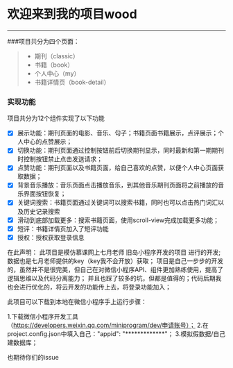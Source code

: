 # 欢迎来到我的项目wood

-----

###项目共分为四个页面：
> * 期刊（classic）
> * 书籍（book）
> * 个人中心（my）
> * 书籍详情页（book-detail）


### 实现功能
项目共分为12个组件实现了以下功能

- [x] 展示功能：期刊页面的电影、音乐、句子；书籍页面书籍展示，点评展示；个人中心的点赞展示；
- [x] 切换功能：期刊页面通过控制按钮前后切换期刊显示，同时最新和第一期期刊时控制按钮禁止点击发送请求；
- [x] 点赞功能：期刊页面以及书籍页面，给自己喜欢的点赞，以便个人中心页面获取数据；
- [x] 背景音乐播放：音乐页面点击播放音乐，到其他音乐期刊页面将之前播放的音乐界面按钮恢复；
- [x] 关键词搜索：书籍页面通过关键词可以搜索书籍，同时也可以点击热门词汇以及历史记录搜索
- [x] 滑动到底部加载更多：搜索书籍页面，使用scroll-view完成加载更多功能；
- [x] 短评：书籍详情页加入了短评功能
- [x] 授权：授权获取登录信息

在此声明：
  此项目是模仿慕课网上七月老师 旧岛小程序开发的项目 进行的开发;数据也是七月老师提供的key（key我不会开放）获取；
项目是自己一步步的开发的，虽然并不是很完美，但自己在对微信小程序API、组件更加熟练使用，提高了逻辑思维以及代码分离能力；
并且也踩了较多的坑，但都是值得的；代码后期我也会进行优化的，将云开发的功能传上去，将登录功能加入；


此项目可以下载到本地在微信小程序手上运行步骤：

1.下载微信小程序开发工具（https://developers.weixin.qq.com/miniprogram/dev/申请账号）；
2.在project.config.json中填入自己："appid": "*************"；
3.模拟假数据/自己建数据库；


也期待你们的issue



